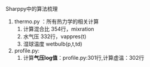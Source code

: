 Sharppy中的算法梳理

1. thermo.py ：所有热力学的相关计算
   1. 计算混合比 354行，mixration
   2. 水气压 332行，vappres\(t\)
   3. 湿球温度 wetbulb\(p,t,td\)
2. profile.py:
   1. 计算**气压log值**：profile.py:301行,计算虚温：302行




